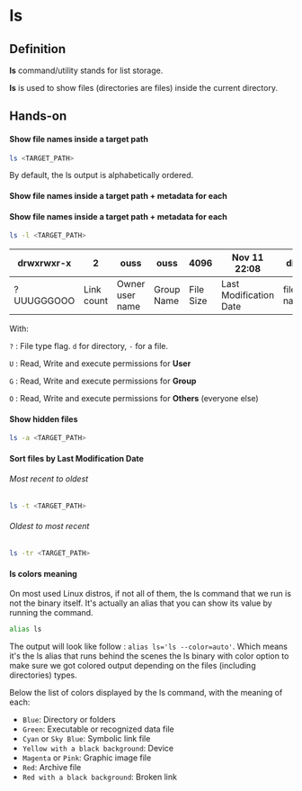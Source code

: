 # ls

## Definition
**ls** command/utility stands for list storage.

**ls** is used to show files (directories are files) inside the current directory.

## Hands-on

#### Show file names inside a target path
```bash
ls <TARGET_PATH>
```
By default, the ls output is alphabetically ordered.  

#### Show file names inside a target path + metadata for each
#### Show file names inside a target path + metadata for each
```bash
ls -l <TARGET_PATH>
```

| drwxrwxr-x | 2          | ouss             | ouss         | 4096      | Nov 11 22:08           | dir1      |
|------------|------------|------------------|--------------|-----------|------------------------|-----------|
| ?UUUGGGOOO | Link count | Owner user name  | Group Name   | File Size | Last Modification Date | file name |

With:

`?` : File type flag. `d` for directory, `-` for a file.

`U` : Read, Write and execute permissions for **User**

`G` : Read, Write and execute permissions for **Group**

`O` : Read, Write and execute permissions for **Others** (everyone else)

#### Show hidden files
```bash
ls -a <TARGET_PATH>
```

#### Sort files by Last Modification Date

###### Most recent to oldest
```bash
ls -t <TARGET_PATH>
```

###### Oldest to most recent
```bash
ls -tr <TARGET_PATH>
```

#### ls colors meaning
On most used Linux distros, if not all of them, the ls command that we run is not the binary itself.
It's actually an alias that you can show its value by running the command.   
```bash
alias ls
```
The output will look like follow : `alias ls='ls --color=auto'`.
Which means
it's the ls alias
that runs behind the scenes the ls binary with color option to make sure we got colored output depending on the files
(including directories) types.

Below the list of colors displayed by the ls command, with the meaning of each:

- `Blue`: Directory or folders
- `Green`: Executable or recognized data file
- `Cyan` or `Sky Blue`: Symbolic link file
- `Yellow with a black background`: Device
- `Magenta` or `Pink`: Graphic image file
- `Red`: Archive file
- `Red with a black background`: Broken link

